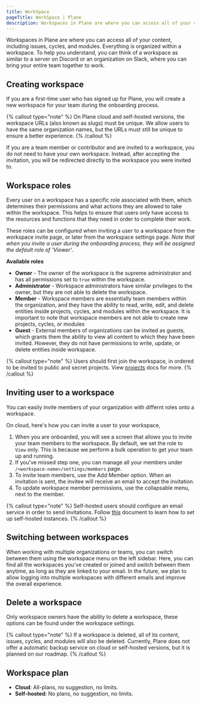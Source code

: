 ```yaml
---
title: WorkSpace
pageTitle: WorkSpace | Plane
description: Workspaces in Plane are where you can access all of your content, including issues, cycles, and modules. Everything is organized within a workspace. To help you understand, you can think of a workspace as similar to a server on Discord or an organization on Slack, where you can bring your entire team together to work.
---
```


Workspaces in Plane are where you can access all of your content, including issues, cycles, and modules. Everything is organized within a workspace. To help you understand, you can think of a workspace as similar to a server on Discord or an organization on Slack, where you can bring your entire team together to work.

## Creating workspace

If you are a first-time user who has signed up for Plane, you will create a new workspace for your team during the onboarding process.

{% callout type="note" %}
On Plane cloud and self-hosted versions, the workspace URLs (also known as
slugs) must be unique. We allow users to have the same organization names, but
the URLs must still be unique to ensure a better experience.
{% /callout %}

If you are a team member or contributor and are invited to a workspace, you do
not need to have your own workspace. Instead, after accepting the invitation,
you will be redirected directly to the workspace you were invited to.

## Workspace roles

Every user on a workspace has a specific role associated with them, which
determines their permissions and what actions they are allowed to take within
the workspace. This helps to ensure that users only have access to the
resources and functions that they need in order to complete their work.

These roles can be configured when inviting a user to a workspace from the
workspace invite page, or later from the workspace settings page. _Note that
when you invite a user during the onboarding process, they will be assigned
the default role of 'Viewer'_.

**Available roles**

- **Owner** - The owner of the workspace is the supreme administrator and has all permissions set to `true` within the workspace.
- **Administrator** - Workspace administrators have similar privileges to the owner, but they are not able to delete the workspace.
- **Member** - Workspace members are essentially team members within the organization, and they have the ability to read, write, edit, and delete entities inside projects, cycles, and modules within the workspace. It is important to note that workspace members are not able to create new projects, cycles, or modules
- **Guest** - External members of organizations can be invited as guests, which grants them the ability to view all content to which they have been invited. However, they do not have permissions to write, update, or delete entities inside workspace.

{% callout type="note" %}
Users should first join the workspace, in ordered to be invited to public and
secret projects. View [projects](/projects) docs for more.
{% /callout %}

## Inviting user to a workspace

You can easily invite members of your organization with differnt roles onto a workspace.

On cloud, here's how you can invite a user to your workspace,

1. When you are onboarded, you will see a screen that allows you to invite your team members to the workspace. By default, we set the role to `View` only. This is because we perform a bulk operation to get your team up and running.
2. If you've missed step one, you can manage all your members under `/<workspace-name>/settings/members` page.
3. To invite team members, use the Add Member option. When an invitation is sent, the invitee will receive an email to accept the invitation.
4. To update workspace member permissions, use the collapsable menu, next to the member.

{% callout type="note" %}
Self-hosted users should configure an email service in order to send
invitations. Follow [this](/self-hosting) document to learn how to set up
self-hosted instances.
{% /callout %}

## Switching between workspaces

When working with multiple organizations or teams, you can switch between them
using the workspace menu on the left sidebar. Here, you can find all the
workspaces you've created or joined and switch between them anytime, as long
as they are linked to your email. In the future, we plan to allow logging into
multiple workspaces with different emails and improve the overall experience.

## Delete a workspace

Only workspace owners have the ability to delete a workspace, these options can be found under the workspace settings.

{% callout type="note" %}
If a workspace is deleted, all of its content, issues, cycles, and modules
will also be deleted. Currently, Plane does not offer a automatic backup
service on cloud or self-hosted versions, but it is planned on our roadmap.
{% /callout %}

## Workspace plan

- **Cloud**: All-plans, no suggestion, no limits.
- **Self-hosted**: No plans, no suggestion, no limits.
